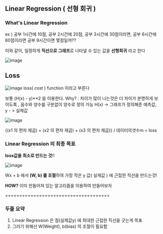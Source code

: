 ## Linear Regression ( 선형 회귀 )

### What's Linear Regression

ex ) 공부 1시간에 10점, 공부 2시간에 20점, 공부 3시간에 30점이라면, 공부 6시간에 60점이라면
공부 9시간이면 몇점일까??

이와 같이, 일정하게 **직선으로 그래프**로 나타낼 수 있는 값을 **선형회귀** 라고 한다

![image](https://user-images.githubusercontent.com/82213429/136147442-6783bbd4-b7bc-4d8e-aa2f-833209145928.png)


## Loss

![image](https://user-images.githubusercontent.com/82213429/136147996-67fa9abb-11b1-440b-b479-47d81d3e0e48.png)
loss( cost ) function 이라고 부른다

보통 (H(x) - y)**2 을 이용한다. Why? : 차이가 많이 나는것은 더 차이가 분명하게 보이도록 , 음수와 양수를 구분없이
양수로 정의 가능
H(x) -> 그래프가 정의해준 예측값, y - > 실제값

![image](https://user-images.githubusercontent.com/82213429/136148366-e2786ffe-c0cb-4a37-aa27-66b9a176c2fc.png)

{(x1 의 편차 제곱) + (x2 의 편차 제곱) + (x3 의 편차 제곱)} / 데이터의갯수m  = loss

### Linear Regression 의 최종 목표

**loss값을 최소로 만드는 것**!!

![image](https://user-images.githubusercontent.com/82213429/136149116-010dc492-f6d1-48fd-9792-2027612b715f.png)

Wx + b 에서 **(W, b) 를 조절**하여 가장 작은 y 값( 실제값 ) 에 근접한 직선을 만드는것!

**HOW?** 이미 만들어져 있는 알고리즘을 이용하여 만들어보자

=====================================
### 두줄 요약

1. Linear Regression 은 점(실제값y) 에 최대한 근접한 직선을 긋는게 목표
2. 그러기 위해선 W(Weight), b(bias) 의 조절이 필요함 
